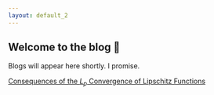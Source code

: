```yaml
---
layout: default_2
---
```


## Welcome to the blog 🥳

Blogs will appear here shortly. I promise.

[Consequences of the $L_p$ Convergence of Lipschitz Functions](./2023/11/13/test-blog.html)
